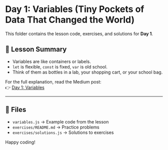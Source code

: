 # Day 1: Variables (Tiny Pockets of Data That Changed the World)

This folder contains the lesson code, exercises, and solutions for **Day 1**.  

## 📖 Lesson Summary
- Variables are like containers or labels.  
- `let` is flexible, `const` is fixed, `var` is old school.  
- Think of them as bottles in a lab, your shopping cart, or your school bag.  

For the full explanation, read the Medium post:  
👉 [Day 1: Variables](https://medium.com/)

---

## 📂 Files
- `variables.js` → Example code from the lesson  
- `exercises/README.md` → Practice problems  
- `exercises/solutions.js` → Solutions to exercises  

Happy coding!

